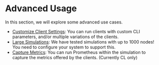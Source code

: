 # Advanced Usage

In this section, we will explore some advanced use cases.

- [Customize Client Settings](client-settings.md): You can run clients with custom CLI parameters, and/or 
multiple variations of the clients.
- [Large Simulations](large-sims.md): We have tested simulations with up to 1000 nodes! You need to configure
your system to support this.
- [Capture Metrics](metrics.md): You can run Prometheus within the simulation to capture the metrics offered
by the clients. (Currently CL only)